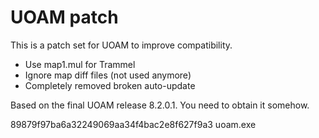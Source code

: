 UOAM patch
==========

This is a patch set for UOAM to improve compatibility.

 - Use map1.mul for Trammel
 - Ignore map diff files (not used anymore)
 - Completely removed broken auto-update

Based on the final UOAM release 8.2.0.1. You need to obtain it somehow.

89879f97ba6a32249069aa34f4bac2e8f627f9a3  uoam.exe
